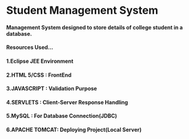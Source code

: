 # Student Management System

#### Management System designed to store details of college student in a database.

#### Resources Used...

#### 1.Eclipse JEE Environment
#### 2.HTML 5/CSS : FrontEnd
#### 3.JAVASCRIPT : Validation Purpose
#### 4.SERVLETS : Client-Server Response Handling
#### 5.MySQL : For Database Connection(JDBC)
#### 6.APACHE TOMCAT: Deploying Project(Local Server)
